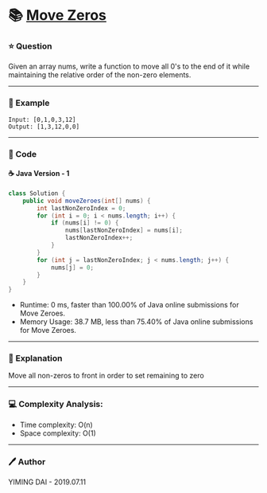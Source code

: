 # :books: [Move Zeros](https://leetcode.com/problems/move-zeroes/)

### :star: Question

Given an array nums, write a function to move all 0's to the end of it while maintaining the relative order of the non-zero elements.

--- 

### :car: Example
```
Input: [0,1,0,3,12]
Output: [1,3,12,0,0]
```
---

### :hammer: Code

#### :coffee: Java Version - 1

```java
class Solution {
    public void moveZeroes(int[] nums) {
        int lastNonZeroIndex = 0;
        for (int i = 0; i < nums.length; i++) {
            if (nums[i] != 0) {
                nums[lastNonZeroIndex] = nums[i];
                lastNonZeroIndex++;
            }
        }
        for (int j = lastNonZeroIndex; j < nums.length; j++) {
            nums[j] = 0;
        }
    }
}
```

- Runtime: 0 ms, faster than 100.00% of Java online submissions for Move Zeroes.
- Memory Usage: 38.7 MB, less than 75.40% of Java online submissions for Move Zeroes.

---

### :pencil: Explanation

Move all non-zeros to front in order to set remaining to zero

---

### :computer: Complexity Analysis:

- Time complexity: O(n)
- Space complexity: O(1)

---

### :pen: Author

YIMING DAI - 2019.07.11
